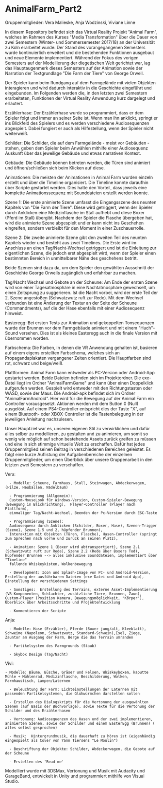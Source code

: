 # AnimalFarm_Part2

Gruppenmitglieder: Vera Malieske, Anja Wodzinski, Viviane Linne

In diesem Repository befindet sich das Virtual Reality Projekt "Animal Farm", welches im Rahmen des Kurses "Media Transformation" über die Dauer von zwei Semestern (Winter- und Sommersemester 2017/18)  an der Universität zu Köln erarbeitet wurde. Der Stand des vorangegangenen Semesters wurde kontinuierlich erweitert und die bestehenden Funktionen ausgebaut und neue Elemente implementiert.
Während der Fokus des vorigen Semesters auf der Modellierung der diegetischen Welt gerichtet war, lag das Hauptaugenmerk dieses Semesters auf der Animation sowie der Narration der Textgrundlage "Die Farm der Tiere" von George Orwell. 

Der Spieler kann beim Rundgang auf dem Farmgelände mit vielen Objekten interagieren und wird dadurch interaktiv in die Geschichte eingeführt und eingebunden. Im Folgenden werden die, in den letzten zwei Semestern erarbeiteten, Funktionen der Virtual Reality Anwendung kurz dargelegt und erläutert.


Erzählerhase: Der Erzählerhase wurde so programmiert, dass er dem Spieler folgt und immer an seiner Seite ist. Wenn man ihn anklickt, springt er ins Blickfeld des Spielers und es werden verschiedene Audiosequenzen abgespielt. Dabei fungiert er auch als Hilfestellung, wenn der Spieler nicht weiterweiß. 

Schilder: Die Schilder, die auf dem Farmgelände - meist vor Gebäuden - stehen, geben dem Spieler beim Anwählen mithilfe einer Audiosequenz Auskunft über das jeweilige Gebäude und etwas narrativen Kontext.

Gebäude: Die Gebäude können betreten werden, die Türen sind animiert und öffnen/schließen sich beim Klicken auf diese.

Animationen: Die meisten der Animationen in Animal Farm wurden einzeln erstellt und über die Timeline organisiert. Die Timeline konnte daraufhin über Scripte gestartet werden. Dies hatte den Vorteil, dass jeweils eine komplette Animationssequenz mit Sounddateien erstellt werden konnte.

Szene 1: Die erste animierte Szene umfasst die Eingangsszene des neunten Kapitels von "Die Farm der Tiere". Diese wird getriggert, wenn der Spieler durch Anklicken eine Medizinflasche im Stall aufhebt und diese Boxer (Pferd im Stall) übergibt. Nachdem der Spieler die Flasche übergeben hat, wird die animierte Szene abgespielt und er kann nicht ins Geschehen eingreifen, sondern verbleibt für den Moment in einer Zuschauerrolle.

Szene 2: Die zweite animierte Szene gibt den zweiten Teil des neunten Kapitels wieder und besteht aus zwei Timelines. Die Erste wird im Anschluss an einen Tag/Nacht-Wechsel getriggert und ist die Einleitung zur eigentlichen Szene, die jedoch erst abgespielt wird, wenn der Spieler einen bestimmten Bereich in unmittelbarer Nähe des geschehens betritt. 

Beide Szenen sind dazu da, um dem Spieler den gewählten Ausschnitt der Geschichte George Orwells zugänglich und erfahrbar zu machen.

Tag/Nacht Wechsel und Gebote an der Scheune: Am Ende der ersten Szene wird von einer Tagesatmosphäre in eine Nachtatmosphäre gewechselt, um einen Zeitsprung zu suggerieren. Ist die Nacht vorbei, wird der erste Teil der 2. Szene angestoßen (Schwatzwutz ruft zur Rede). Mit dem Wechsel verbunden ist eine Änderung der Textur an der Seite der Scheune (Commandments), auf die der Hase ebenfalls mit einer Audiosequenz hinweist.

Easteregg: Bei ersten Tests zur Animation und gekoppelten Tonsequenzen wurde der Brunnen vor dem Farmgebäude animiert und mit einem "Huch"-Sound versehen. Dies ist als kleines Easteregg auch in die finale Version mit übernommen worden.

Farbschema: Die Farben, in denen die VR Anwendung gehalten ist, basieren auf einem eigens erstellten Farbschema, welches sich an Propagandaplakaten vergangener Zeiten orientiert. Die Hauptfarben sind rot, schwarz und beige/weiß.

Plattformen: Animal Farm kann entweder als PC-Version oder Android-App gestartet werden. Beide Dateien befinden sich im Projektordner. Die exe-Datei liegt im Ordner "AnimalFarmGame" und kann über einen Doppelklick aufgerufen werden. Gespielt wird entweder mit den Richtungstasten oder WASD, sowie der Maus. 
Die Android-apk befindet sich im Ordner "AnimalFarmAndroid". Hier wird für die Bewegung auf der Animal Farm ein Controller vorausgesetzt. Aktionen werden mit dem Button 0 (Null) ausgelöst. Auf einem PS4-Controller entspricht dies der Taste "X", auf einem Bluetooth- oder XBOX-Controller ist die Tastenbelegung in der jeweiligen Anleitung nachzulesen. 

Unser Hauptziel war es, unseren eigenen Stil zu verwirklichen und dafür alles selber zu modellieren, zu gestalten und zu animieren, um somit so wenig wie möglich auf schon bestehende Assets zurück greifen zu müssen und eine in sich stimmige virtuelle Welt zu erschaffen. Dafür hat jedes Gruppenmitglied seinen Beitrag in verschiedenen Bereichen geleistet. Es folgt eine kurze Auflistung der Aufgabenbereiche der einzelnen Gruppenmitglieder, um einen Überblick über unsere Gruppenarbeit in den letzten zwei Semestern zu verschaffen.

Vera: 
      
      - Modelle: Scheune, Farmhaus, Stall, Steinwagen, Abdeckerwagen, (Pilze, Heuballen, Nadelbaum)
      
      - Programmierung (Allgemein): 
      Custom-MouseLook für Windows-Version, Custom-Spieler-Bewegung (Bewegung in Blickrichtung),  Player-Controller (Player nach Plattform),
      einmaliger Tag/Nacht-Wechsel, Beenden der Pc-Version durch ESC-Taste
      
      - Programmierung (Szene): 
      Audiosequenz durch Anklicken (Schilder, Boxer, Hase), Szenen-Trigger (Szene1, Szene 1.5 und 2, hüpfender Brunnen), 
      Interaktion mit Objekten (Türen, Flasche), Hasen-Controller (springt zum Sprechen nach vorne und zurück an seinen Platz), 
      
      - Animation: Szene 1 (Boxer wird abtransportiert), Szene 2.1 (Schwatzwutz ruft zur Rede), Szene 2.2 (Rede über Boxers Tod), hüpfender Brunnen --> alles inklusive Sounddateien, implementiert über "Timeline"
      fallende Whiskeykisten, Wolkenbewegung
      
      - Development: Icon und Splash-Image von PC- und Android-Version, Erstellung der ausführbaren Dateien (exe-Datei und Android-App), Einstellung der verschiedenen Settings
      
      - Sonstiges:  Erstellung des Terrains, externe Asset-Implementierung (VR-Komponenten, Schlachter, zusätzliche Tiere, Brunnen, Zaun), Custom-Player (Position Kamera, Bewegungsmöglichkeit, "Körper"), Überblick über Arbeitsschritte und Projektentwicklung
      
      - Kommentieren der Scripte

Anja: 

      - Modelle: Hase (Erzähler), Pferde (Boxer jung/alt, Kleeblatt), Schweine (Napoleon, Schwatzwutz, Standard-Schwein),Esel, Ziege, Zauntor am Ausgang der Farm, Berge die das Terrain umranden
      
      - Partikelsystem des Farmgrounds (Staub)
      
      - Skybox Design (Tag/Nacht)


Vivi:

    - Modelle: Bäume, Büsche, Gräser und Felsen, Whiskeyboxen, kaputte Mühle + Mühlenrad, Medizinflasche, Beschilderung, Wolken, Farmhaustisch, Lampen/Laternen

      - Beleuchtung der Farm: Lichteinstellungen der Laternen mit passenden Partikelsystemen, die Glühwürmchen darstellen sollen
      
      - Erstellen des Dialogskripts für die Vertonung der ausgewählten Szenen (auf Basis der Buchvorlage), sowie Texte für die Vertonung der Schilder und des Erzählerhasen
      
      - Vertonung: Audiosequenzen des Hasen und der zwei implementieren, animierten Szenen, sowie der Schilder und einem EasterEgg (Brunnen) ( alles selbst gesprochen)
      
      - Musik:  Hintergrundmusik, die dauerhaft zu hören ist (eigenhändig eingespielt als Cover von Yann Tiersens "Le Moulin")
      
      - Beschriftung der Objekte: Schilder, Abdeckerwagen, die Gebote auf der Scheune
      
      - Erstellen des 'Read me'
      
      
Modelliert wurde mit 3DSMax, Vertonung und Musik mit Audacity und GarageBand, entwickelt in Unity und programmiert mithilfe von Visual Studio.
      
